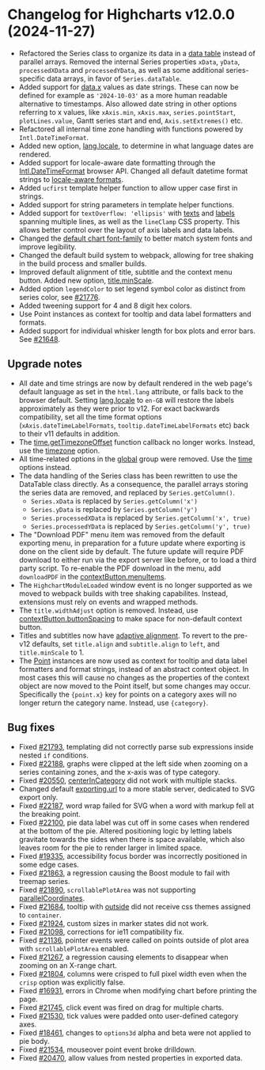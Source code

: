 # Changelog for Highcharts v12.0.0 (2024-11-27)

- Refactored the Series class to organize its data in a [data table](https://api.highcharts.com/class-reference/Highcharts.DataTableCore) instead of parallel arrays. Removed the internal Series properties `xData`, `yData`, `processedXData` and `processedYData`, as well as some additional series-specific data arrays, in favor of `Series.dataTable`.
- Added support for [data.x](https://api.highcharts.com/highcharts/series.line.data.x) values as date strings. These can now be defined for example as `'2024-10-03'` as a more human readable alternative to timestamps. Also allowed date string in other options referring to x values, like `xAxis.min`, `xAxis.max`, `series.pointStart`, `plotLines.value`, Gantt series start and end, `Axis.setExtremes()` etc.
- Refactored all internal time zone handling with functions powered by `Intl.DateTimeFormat`.
- Added new option, [lang.locale](https://api.highcharts.com/highcharts/lang.locale), to determine in what language dates are rendered.
- Added support for locale-aware date formatting through the [Intl.DateTimeFormat](https://developer.mozilla.org/en-US/docs/Web/JavaScript/Reference/Global_Objects/Intl/DateTimeFormat) browser API. Changed all default datetime format strings to [locale-aware formats](https://api.highcharts.com/class-reference/Highcharts.Time#dateFormat).
- Added `ucfirst` template helper function to allow upper case first in strings.
- Added support for string parameters in template helper functions.
- Added support for `textOverflow: 'ellipsis'` with [texts](https://api.highcharts.com/class-reference/Highcharts.SVGRenderer#text) and [labels](https://api.highcharts.com/class-reference/Highcharts.SVGRenderer#label) spanning multiple lines, as well as the `lineClamp` CSS property. This allows better control over the layout of axis labels and data labels.
- Changed the [default chart font-family](https://api.highcharts.com/highcharts/chart.style) to better match system fonts and improve legibility.
- Changed the default build system to webpack, allowing for tree shaking in the build process and smaller builds.
- Improved default alignment of title, subtitle and the context menu button. Added new option, [title.minScale](https://api.highcharts.com/highcharts/title.minScale).
- Added option `legendColor` to set legend symbol color as distinct from series color, see [#21776](https://github.com/highcharts/highcharts/issues/21776).
- Added tweening support for 4 and 8 digit hex colors.
- Use Point instances as context for tooltip and data label formatters and formats.
- Added support for individual whisker length for box plots and error bars. See [#21648](https://github.com/highcharts/highcharts/issues/21648).

## Upgrade notes
- All date and time strings are now by default rendered in the web page's default language as set in the `html.lang` attribute, or falls back to the browser default. Setting [lang.locale](https://api.highcharts.com/highcharts/lang.locale) to `en-GB` will restore the labels approximately as they were prior to v12. For exact backwards compatibility, set all the time format options (`xAxis.dateTimeLabelFormats`, `tooltip.dateTimeLabelFormats` etc) back to their v11 defaults in addition.
- The [time.getTimezoneOffset](https://api.highcharts.com/highcharts/time.getTimezoneOffset) function callback no longer works. Instead, use the [timezone](https://api.highcharts.com/highcharts/time.timezone) option.
- All time-related options in the [global](https://api.highcharts.com/highcharts/global) group were removed. Use the [time](https://api.highcharts.com/highcharts/time) options instead.
- The data handling of the Series class has been rewritten to use the DataTable class directly. As a consequence, the parallel arrays storing the series data are removed, and replaced by `Series.getColumn()`.
  - `Series.xData` is replaced by `Series.getColumn('x')`
  - `Series.yData` is replaced by `Series.getColumn('y')`
  - `Series.processedXData` is replaced by `Series.getColumn('x', true)`
  - `Series.processedYData` is replaced by `Series.getColumn('y', true)`
- The "Download PDF" menu item was removed from the default exporting menu, in preparation for a future update where exporting is done on the client side by default. The future update will require PDF download to either run via the export server like before, or to load a third party script. To re-enable the PDF download in the menu, add `downloadPDF` in the [contextButton.menuItems](https://api.highcharts.com/highcharts/exporting.buttons.contextButton.menuItems).
- The `HighchartModuleLoaded` window event is no longer supported as we moved to webpack builds with tree shaking capabilites. Instead, extensions must rely on events and wrapped methods.
- The `title.widthAdjust` option is removed. Instead, use [contextButton.buttonSpacing](https://api.highcharts.com/highcharts/exporting.buttons.contextButton.buttonSpacing) to make space for non-default context button.
- Titles and subtitles now have [adaptive alignment](https://www.highcharts.com/docs/chart-concepts/title-and-subtitle). To revert to the pre-v12 defaults, set `title.align` and `subtitle.align` to `left`, and `title.minScale` to 1.
- The [Point](https://api.highcharts.com/class-reference/Highcharts.Point) instances are now used as context for tooltip and data label formatters and format strings, instead of an abstract context object. In most cases this will cause no changes as the properties of the context object are now moved to the Point itself, but some changes may occur. Specifically the `{point.x}` key for points on a category axes will no longer return the category name. Instead, use `{category}`.

## Bug fixes
- Fixed [#21793](https://github.com/highcharts/highcharts/issues/21793), templating did not correctly parse sub expressions inside nested `if` conditions.
- Fixed [#22188](https://github.com/highcharts/highcharts/issues/22188), graphs were clipped at the left side when zooming on a series containing zones, and the x-axis was of type category.
- Fixed [#20550](https://github.com/highcharts/highcharts/issues/20550), [centerInCategory](https://api.highcharts.com/highcharts/plotOptions.column.centerInCategory) did not work with multiple stacks.
- Changed default [exporting.url](https://api.highcharts.com/highcharts/exporting.url) to a more stable server, dedicated to SVG export only.
- Fixed [#22187](https://github.com/highcharts/highcharts/issues/22187), word wrap failed for SVG when a word with markup fell at the breaking point.
- Fixed [#22100](https://github.com/highcharts/highcharts/issues/22100), pie data label was cut off in some cases when rendered at the bottom of the pie. Altered positioning logic by letting labels gravitate towards the sides when there is space available, which also leaves room for the pie to render larger in limited space.
- Fixed [#19335](https://github.com/highcharts/highcharts/issues/19335), accessibility focus border was incorrectly positioned in some edge cases.
- Fixed [#21863](https://github.com/highcharts/highcharts/issues/21863), a regression causing the Boost module to fail with treemap series.
- Fixed [#21890](https://github.com/highcharts/highcharts/issues/21890), `scrollablePlotArea` was not supporting [parallelCoordinates](https://api.highcharts.com/highcharts/chart.parallelCoordinates).
- Fixed [#21684](https://github.com/highcharts/highcharts/issues/21684), tooltip with [outside](https://api.highcharts.com/highcharts/tooltip.outside) did not receive css themes assigned to `container`.
- Fixed [#21924](https://github.com/highcharts/highcharts/issues/21924), custom sizes in marker states did not work.
- Fixed [#21098](https://github.com/highcharts/highcharts/issues/21098), corrections for ie11 compatibility fix.
- Fixed [#21136](https://github.com/highcharts/highcharts/issues/21136), pointer events were called on points outside of plot area with `scrollablePlotArea` enabled.
- Fixed [#21267](https://github.com/highcharts/highcharts/issues/21267), a regression causing elements to disappear when zooming on an X-range chart.
- Fixed [#21804](https://github.com/highcharts/highcharts/issues/21804), columns were crisped to full pixel width even when the `crisp` option was explicitly false.
- Fixed [#16931](https://github.com/highcharts/highcharts/issues/16931), errors in Chrome when modifying chart before printing the page.
- Fixed [#21745](https://github.com/highcharts/highcharts/issues/21745), click event was fired on drag for multiple charts.
- Fixed [#21530](https://github.com/highcharts/highcharts/issues/21530), tick values were padded onto user-defined category axes.
- Fixed [#18461](https://github.com/highcharts/highcharts/issues/18461), changes to `options3d` alpha and beta were not applied to pie body.
- Fixed [#21534](https://github.com/highcharts/highcharts/issues/21534), mouseover point event broke drilldown.
- Fixed [#20470](https://github.com/highcharts/highcharts/issues/20470), allow values from nested properties in exported data.

